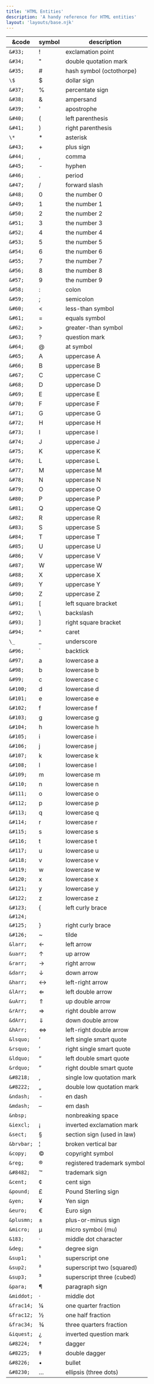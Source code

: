 ```yaml
---
title: 'HTML Entities'
description: 'A handy reference for HTML entities'
layout: 'layouts/base.njk'
---
```


| &code      | symbol       | description                 |
| ---------- | ------------ | --------------------------- |
| `&#33;`    | !            | exclamation point           |
| `&#34;`    | "            | double quotation mark       |
| `&#35;`    | #            | hash symbol (octothorpe)    |
| `\$`       | \$           | dollar sign                 |
| `&#37;`    | %            | percentate sign             |
| `&#38;`    | &            | ampersand                   |
| `&#39;`    | '            | apostrophe                  |
| `&#40;`    | (            | left parenthesis            |
| `&#41;`    | )            | right parenthesis           |
| `\*`       | \*           | asterisk                    |
| `&#43;`    | +            | plus sign                   |
| `&#44;`    | ,            | comma                       |
| `&#45;`    | -            | hyphen                      |
| `&#46;`    | .            | period                      |
| `&#47;`    | /            | forward slash               |
| `&#48;`    | 0            | the number 0                |
| `&#49;`    | 1            | the number 1                |
| `&#50;`    | 2            | the number 2                |
| `&#51;`    | 3            | the number 3                |
| `&#52;`    | 4            | the number 4                |
| `&#53;`    | 5            | the number 5                |
| `&#54;`    | 6            | the number 6                |
| `&#55;`    | 7            | the number 7                |
| `&#56;`    | 8            | the number 8                |
| `&#57;`    | 9            | the number 9                |
| `&#58;`    | :            | colon                       |
| `&#59;`    | ;            | semicolon                   |
| `&#60;`    | <            | less-than symbol            |
| `&#61;`    | =            | equals symbol               |
| `&#62;`    | >            | greater-than symbol         |
| `&#63;`    | ?            | question mark               |
| `&#64;`    | @            | at symbol                   |
| `&#65;`    | A            | uppercase A                 |
| `&#66;`    | B            | uppercase B                 |
| `&#67;`    | C            | uppercase C                 |
| `&#68;`    | D            | uppercase D                 |
| `&#69;`    | E            | uppercase E                 |
| `&#70;`    | F            | uppercase F                 |
| `&#71;`    | G            | uppercase G                 |
| `&#72;`    | H            | uppercase H                 |
| `&#73;`    | I            | uppercase I                 |
| `&#74;`    | J            | uppercase J                 |
| `&#75;`    | K            | uppercase K                 |
| `&#76;`    | L            | uppercase L                 |
| `&#77;`    | M            | uppercase M                 |
| `&#78;`    | N            | uppercase N                 |
| `&#79;`    | O            | uppercase O                 |
| `&#80;`    | P            | uppercase P                 |
| `&#81;`    | Q            | uppercase Q                 |
| `&#82;`    | R            | uppercase R                 |
| `&#83;`    | S            | uppercase S                 |
| `&#84;`    | T            | uppercase T                 |
| `&#85;`    | U            | uppercase U                 |
| `&#86;`    | V            | uppercase V                 |
| `&#87;`    | W            | uppercase W                 |
| `&#88;`    | X            | uppercase X                 |
| `&#89;`    | Y            | uppercase Y                 |
| `&#90;`    | Z            | uppercase Z                 |
| `&#91;`    | [            | left square bracket         |
| `&#92;`    | \            | backslash                   |
| `&#93;`    | ]            | right square bracket        |
| `&#94;`    | ^            | caret                       |
| `\_`       | \_           | underscore                  |
| `&#96;`    | ` | backtick |
| `&#97;`    | a            | lowercase a                 |
| `&#98;`    | b            | lowercase b                 |
| `&#99;`    | c            | lowercase c                 |
| `&#100;`   | d            | lowercase d                 |
| `&#101;`   | e            | lowercase e                 |
| `&#102;`   | f            | lowercase f                 |
| `&#103;`   | g            | lowercase g                 |
| `&#104;`   | h            | lowercase h                 |
| `&#105;`   | i            | lowercase i                 |
| `&#106;`   | j            | lowercase j                 |
| `&#107;`   | k            | lowercase k                 |
| `&#108;`   | l            | lowercase l                 |
| `&#109;`   | m            | lowercase m                 |
| `&#110;`   | n            | lowercase n                 |
| `&#111;`   | o            | lowercase o                 |
| `&#112;`   | p            | lowercase p                 |
| `&#113;`   | q            | lowercase q                 |
| `&#114;`   | r            | lowercase r                 |
| `&#115;`   | s            | lowercase s                 |
| `&#116;`   | t            | lowercase t                 |
| `&#117;`   | u            | lowercase u                 |
| `&#118;`   | v            | lowercase v                 |
| `&#119;`   | w            | lowercase w                 |
| `&#120;`   | x            | lowercase x                 |
| `&#121;`   | y            | lowercase y                 |
| `&#122;`   | z            | lowercase z                 |
| `&#123;`   | {            | left curly brace            |
| `&#124;`   |              |                             | vertical bar |
| `&#125;`   | }            | right curly brace           |
| `&#126;`   | ~            | tilde                       |
| `&larr;`   | ←            | left arrow                  |
| `&uarr;`   | ↑            | up arrow                    |
| `&rarr;`   | →            | right arrow                 |
| `&darr;`   | ↓            | down arrow                  |
| `&harr;`   | ↔            | left-right arrow            |
| `&lArr;`   | ⇐            | left double arrow           |
| `&uArr;`   | ⇑            | up double arrow             |
| `&rArr;`   | ⇒            | right double arrow          |
| `&dArr;`   | ⇓            | down double arrow           |
| `&hArr;`   | ⇔            | left-right double arrow     |
| `&lsquo;`  | ‘            | left single smart quote     |
| `&rsquo;`  | ’            | right single smart quote    |
| `&ldquo;`  | “            | left double smart quote     |
| `&rdquo;`  | ”            | right double smart quote    |
| `&#8218;`  | ‚            | single low quotation mark   |
| `&#8222;`  | „            | double low quotation mark   |
| `&ndash;`  | -            | en dash                     |
| `&mdash;`  | –            | em dash                     |
| `&nbsp;`   |              | nonbreaking space           |
| `&iexcl;`  | ¡            | inverted exclamation mark   |
| `&sect;`   | §            | section sign (used in law)  |
| `&brvbar;` | ¦            | broken vertical bar         |
| `&copy;`   | ©            | copyright symbol            |
| `&reg;`    | ®            | registered trademark symbol |
| `&#8482;`  | ™            | trademark sign              |
| `&cent;`   | ¢            | cent sign                   |
| `&pound;`  | £            | Pound Sterling sign         |
| `&yen;`    | ¥            | Yen sign                    |
| `&euro;`   | €            | Euro sign                   |
| `&plusmn;` | ±            | plus-or-minus sign          |
| `&micro;`  | µ            | micro symbol (mu)           |
| `&183;`    | ·            | middle dot character        |
| `&deg;`    | °            | degree sign                 |
| `&sup1;`   | ¹            | superscript one             |
| `&sup2;`   | ²            | superscript two (squared)   |
| `&sup3;`   | ³            | superscript three (cubed)   |
| `&para;`   | ¶            | paragraph sign              |
| `&middot;` | ·            | middle dot                  |
| `&frac14;` | ¼            | one quarter fraction        |
| `&frac12;` | ½            | one half fraction           |
| `&frac34;` | ¾            | three quarters fraction     |
| `&iquest;` | ¿            | inverted question mark      |
| `&#8224;`  | †            | dagger                      |
| `&#8225;`  | ‡            | double dagger               |
| `&#8226;`  | •            | bullet                      |
| `&#8230;`  | …            | ellipsis (three dots)       |
